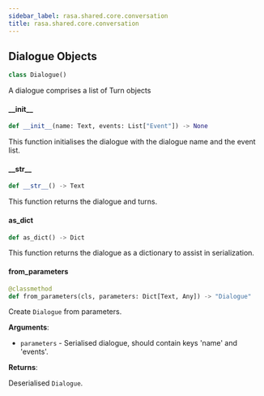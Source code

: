 ```yaml
---
sidebar_label: rasa.shared.core.conversation
title: rasa.shared.core.conversation
---
```

## Dialogue Objects

```python
class Dialogue()
```

A dialogue comprises a list of Turn objects

#### \_\_init\_\_

```python
def __init__(name: Text, events: List["Event"]) -> None
```

This function initialises the dialogue with the dialogue name and the event
list.

#### \_\_str\_\_

```python
def __str__() -> Text
```

This function returns the dialogue and turns.

#### as\_dict

```python
def as_dict() -> Dict
```

This function returns the dialogue as a dictionary to assist in
serialization.

#### from\_parameters

```python
@classmethod
def from_parameters(cls, parameters: Dict[Text, Any]) -> "Dialogue"
```

Create `Dialogue` from parameters.

**Arguments**:

- `parameters` - Serialised dialogue, should contain keys &#x27;name&#x27; and &#x27;events&#x27;.
  

**Returns**:

  Deserialised `Dialogue`.

